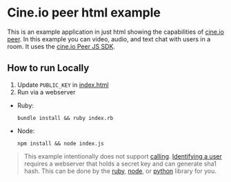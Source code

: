 # Cine.io peer html example

This is an example application in just html showing the capabilities of [cine.io peer][cineio-peer]. In this example you can video, audio, and text chat with users in a room. It uses the [cine.io Peer JS SDK][cineio-peer-js-sdk].

## How to run Locally

1. Update `PUBLIC_KEY` in [index.html][index-public-key]
2. Run via a webserver
  * Ruby:

    ```shell
    bundle install && ruby index.rb
    ```
  * Node:

    ```shell
    npm install && node index.js
    ```

>This example intentionally does not support [calling][calling]. [Identifying a user][identifying] requires a webserver that holds a secret key and can generate sha1 hash. This can be done by the [ruby][cineio-ruby-identify], [node][cineio-node-identify], or [python][cineio-python-identify] library for you.

<!-- external links -->
[cineio-peer]:https://www.cine.io/products/peer
[cineio-peer-js-sdk]:https://github.com/cine-io/peer-js-sdk
[index-public-key]:index.html#L21
[calling]:https://github.com/cine-io/peer-js-sdk#calling
[identifying]:https://github.com/cine-io/peer-js-sdk#identifying-a-user
[cineio-ruby-identify]:https://github.com/cine-io/cineio-ruby#identity-signature-generation
[cineio-node-identify]:https://github.com/cine-io/cineio-node#identity-signature-generation
[cineio-python-identify]:https://github.com/cine-io/cineio-python#identity-signature-generation
